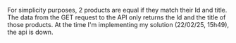 For simplicity purposes, 2 products are equal if they match their Id and title.
The data from the GET request to the API only returns the Id and the title of those products.
At the time I'm implementing my solution (22/02/25, 15h49), the api is down.
